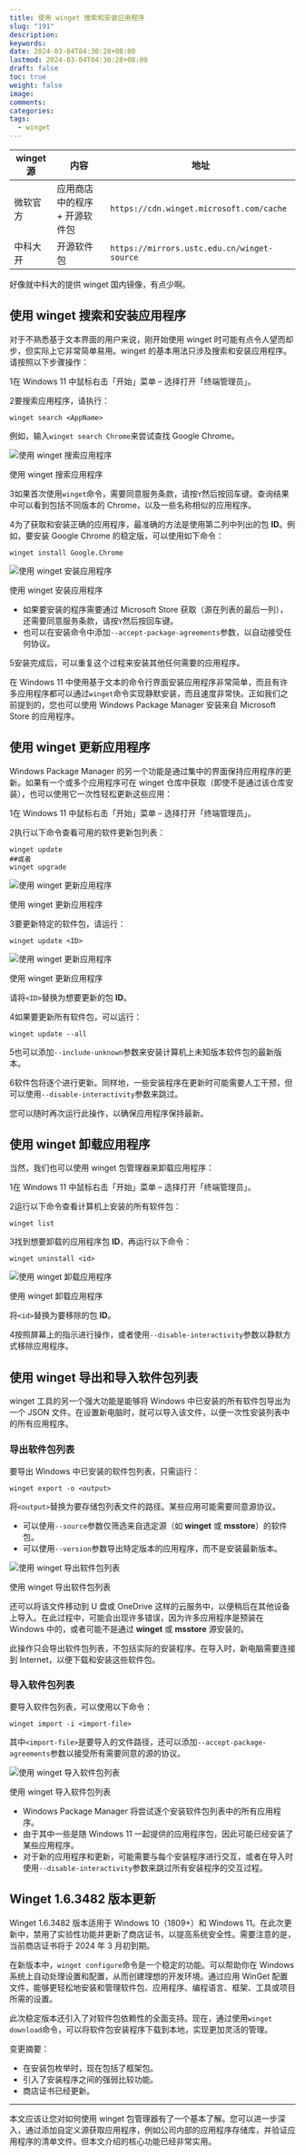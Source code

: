 ```yaml
---
title: 使用 winget 搜索和安装应用程序
slug: "191"
description: 
keywords: 
date: 2024-03-04T04:30:28+08:00
lastmod: 2024-03-04T04:30:28+08:00
draft: false
toc: true
weight: false
image: 
comments: 
categories: 
tags:
  - winget
---
```


| winget 源 | 内容               | 地址                                          |
| -------- | ---------------- | ------------------------------------------- |
| 微软官方     | 应用商店中的程序 + 开源软件包 | `https://cdn.winget.microsoft.com/cache`    |
| 中科大开     | 开源软件包            | `https://mirrors.ustc.edu.cn/winget-source` |

好像就中科大的提供 winget 国内镜像，有点少啊。

## 使用 winget 搜索和安装应用程序

对于不熟悉基于文本界面的用户来说，刚开始使用 winget 时可能有点令人望而却步，但实际上它非常简单易用。winget 的基本用法只涉及搜索和安装应用程序。请按照以下步骤操作：

1在 Windows 11 中鼠标右击「开始」菜单 – 选择打开「终端管理员」。

2要搜索应用程序，请执行：


```
winget search <AppName>
```

例如，输入`winget search Chrome`来尝试查找 Google Chrome。

![使用 winget 搜索应用程序](http://imgs.leshans.eu.org/2024/03/883aa4bf07087fcdd0b9b66b98499577.webp)

使用 winget 搜索应用程序

3如果首次使用`winget`命令，需要同意服务条款，请按`Y`然后按回车键。查询结果中可以看到包括不同版本的 Chrome，以及一些名称相似的应用程序。

4为了获取和安装正确的应用程序，最准确的方法是使用第二列中列出的包 **ID**。例如，要安装 Google Chrome 的稳定版，可以使用如下命令：



```
winget install Google.Chrome
```

![使用 winget 安装应用程序](http://imgs.leshans.eu.org/2024/03/98f0d7a0dc67761ab20a034f5883c02b.webp)

使用 winget 安装应用程序

- 如果要安装的程序需要通过 Microsoft Store 获取（源在列表的最后一列），还需要同意服务条款，请按`Y`然后按回车键。
- 也可以在安装命令中添加`--accept-package-agreements`参数，以自动接受任何协议。

5安装完成后，可以重复这个过程来安装其他任何需要的应用程序。

在 Windows 11 中使用基于文本的命令行界面安装应用程序非常简单，而且有许多应用程序都可以通过`winget`命令实现静默安装，而且速度非常快。正如我们之前提到的，您也可以使用 Windows Package Manager 安装来自 Microsoft Store 的应用程序。

## 使用 winget 更新应用程序

Windows Package Manager 的另一个功能是通过集中的界面保持应用程序的更新。如果有一个或多个应用程序可在 winget 仓库中获取（即使不是通过该仓库安装），也可以使用它一次性轻松更新这些应用：

1在 Windows 11 中鼠标右击「开始」菜单 – 选择打开「终端管理员」。

2执行以下命令查看可用的软件更新包列表：


```
winget update
##或者
winget upgrade
```

![使用 winget 更新应用程序](http://imgs.leshans.eu.org/2024/03/c51ca1596b0f71857c110ff29c216cb0.webp)

使用 winget 更新应用程序

3要更新特定的软件包，请运行：


```
winget update <ID>
```

![使用 winget 更新应用程序](http://imgs.leshans.eu.org/2024/03/fb15cf4fde0a9d6f2d6d514a86dfa967.webp)

使用 winget 更新应用程序

请将`<ID>`替换为想要更新的包 **ID**。

4如果要更新所有软件包，可以运行：


```
winget update --all
```

5也可以添加`--include-unknown`参数来安装计算机上未知版本软件包的最新版本。

6软件包将逐个进行更新。同样地，一些安装程序在更新时可能需要人工干预，但可以使用`--disable-interactivity`参数来跳过。

您可以随时再次运行此操作，以确保应用程序保持最新。

## 使用 winget 卸载应用程序

当然，我们也可以使用 winget 包管理器来卸载应用程序：

1在 Windows 11 中鼠标右击「开始」菜单 – 选择打开「终端管理员」。

2运行以下命令查看计算机上安装的所有软件包：


```
winget list
```

3找到想要卸载的应用程序包 **ID**，再运行以下命令：



```
winget uninstall <id>
```

![使用 winget 卸载应用程序](http://imgs.leshans.eu.org/2024/03/79d55d0df75cbc790a8d74e56cfb4edd.webp)

使用 winget 卸载应用程序

将`<id>`替换为要移除的包 **ID**。

4按照屏幕上的指示进行操作，或者使用`--disable-interactivity`参数以静默方式移除应用程序。

## 使用 winget 导出和导入软件包列表

winget 工具的另一个强大功能是能够将 Windows 中已安装的所有软件包导出为一个 JSON 文件。在设置新电脑时，就可以导入该文件，以便一次性安装列表中的所有应用程序。

### 导出软件包列表

要导出 Windows 中已安装的软件包列表，只需运行：


```
winget export -o <output>
```

将`<output>`替换为要存储包列表文件的路径。某些应用可能需要同意源协议。

- 可以使用`--source`参数仅筛选来自选定源（如 **winget** 或 **msstore**）的软件包。
- 可以使用`--version`参数导出特定版本的应用程序，而不是安装最新版本。

![使用 winget 导出软件包列表](http://imgs.leshans.eu.org/2024/03/174e92284a056a1e7e641523aa8d5a70.webp)

使用 winget 导出软件包列表

还可以将该文件移动到 U 盘或 OneDrive 这样的云服务中，以便稍后在其他设备上导入。在此过程中，可能会出现许多错误，因为许多应用程序是预装在 Windows 中的，或者可能不是通过 **winget** 或 **msstore** 源安装的。

此操作只会导出软件包列表，不包括实际的安装程序。在导入时，新电脑需要连接到 Internet，以便下载和安装这些软件包。

### 导入软件包列表

要导入软件包列表，可以使用以下命令：


```
winget import -i <import-file>
```

其中`<import-file>`是要导入的文件路径，还可以添加`--accept-package-agreements`参数以接受所有需要同意的源的协议。

![使用 winget 导入软件包列表](http://imgs.leshans.eu.org/2024/03/688a88540a9e979d253227849a8829cb.webp)

使用 winget 导入软件包列表

- Windows Package Manager 将尝试逐个安装软件包列表中的所有应用程序。
- 由于其中一些是随 Windows 11 一起提供的应用程序包，因此可能已经安装了某些应用程序。
- 对于新的应用程序和更新，可能需要与每个安装程序进行交互，或者在导入时使用`--disable-interactivity`参数来跳过所有安装程序的交互过程。

## Winget 1.6.3482 版本更新

Winget 1.6.3482 版本适用于 Windows 10（1809+）和 Windows 11。在此次更新中，禁用了实验性功能并更新了商店证书，以提高系统安全性。需要注意的是，当前商店证书将于 2024 年 3 月初到期。

在新版本中，`winget configure`命令是一个稳定的功能。可以帮助你在 Windows 系统上自动处理设置和配置，从而创建理想的开发环境。通过应用 WinGet 配置文件，能够更轻松地安装和管理软件包、应用程序、编程语言、框架、工具或项目所需的设置。

此次稳定版本还引入了对软件包依赖性的全面支持。现在，通过使用`winget download`命令，可以将软件包安装程序下载到本地，实现更加灵活的管理。

变更摘要：

- 在安装包枚举时，现在包括了框架包。
- 引入了安装程序之间的强弱比较功能。
- 商店证书已经更新。

---

本文应该让您对如何使用 winget 包管理器有了一个基本了解。您可以进一步深入，通过添加自定义源获取应用程序，例如公司内部的应用程序存储库，并验证应用程序的清单文件。但本文介绍的核心功能已经非常实用。




